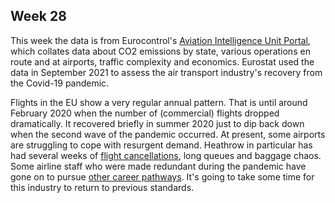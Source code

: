 ## Week 28

This week the data is from Eurocontrol's [Aviation Intelligence Unit Portal](https://ansperformance.eu/data/), which collates data about CO2 emissions by state, various operations en route and at airports, traffic complexity and economics. Eurostat used the data in September 2021 to assess the air transport industry's recovery from the Covid-19 pandemic.

Flights in the EU show a very regular annual pattern. That is until around February 2020 when the number of (commercial) flights dropped dramatically. It recovered briefly in summer 2020 just to dip back down when the second wave of the pandemic occurred. At present, some airports are struggling to cope with resurgent demand. Heathrow in particular has had several weeks of [flight cancellations](https://www.bbc.co.uk/news/business-62119420), long queues and baggage chaos. Some airline staff who were made redundant during the pandemic have gone on to pursue [other career pathways](https://www.bbc.co.uk/news/business-61830479). It's going to take some time for this industry to return to previous standards.

